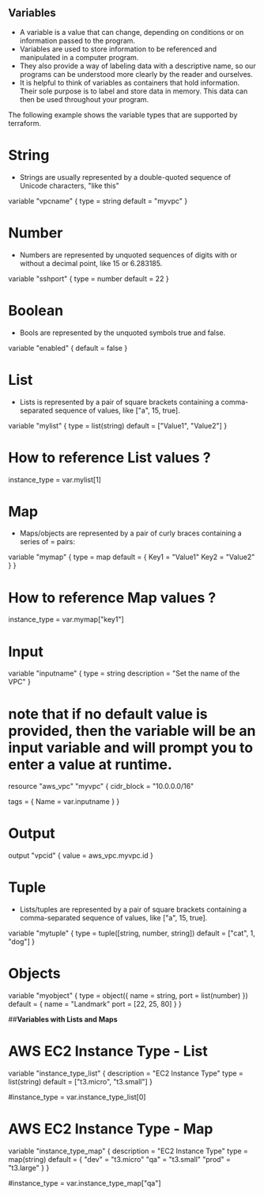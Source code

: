 ## **Variables**

- A variable is a value that can change, depending on conditions or on information passed to the program.
- Variables are used to store information to be referenced and manipulated in a computer program.
- They also provide a way of labeling data with a descriptive name, so our programs can be understood more clearly by the reader and ourselves.
- It is helpful to think of variables as containers that hold information. Their sole purpose is to label and store data in memory. This data can then be used throughout your program.

The following example shows the variable types that are supported by terraform.

# String
 - Strings are usually represented by a double-quoted sequence of Unicode characters, "like this"

variable "vpcname" {
  type    = string
  default = "myvpc"
}

# Number
- Numbers are represented by unquoted sequences of digits with or without a decimal point, like 15 or 6.283185.

variable "sshport" {
  type    = number
  default = 22
}

# Boolean
- Bools are represented by the unquoted symbols true and false.

variable "enabled" {
  default = false
}

# List
- Lists is represented by a pair of square brackets containing a comma-separated sequence of values, like ["a", 15, true].

variable "mylist" {
  type    = list(string)
  default = ["Value1", "Value2"]
}

  # How to reference List values ?
instance_type = var.mylist[1]

# Map
- Maps/objects are represented by a pair of curly braces containing a series of <KEY> = <VALUE> pairs:

variable "mymap" {
  type = map
  default = {
    Key1 = "Value1"
    Key2 = "Value2"
  }
}

  # How to reference Map values ?
instance_type = var.mymap["key1"]

# Input
variable "inputname" {
  type        = string
  description = "Set the name of the VPC"
}
  # note that if no default value is provided, then the variable will be an input variable and will prompt you to enter a value at runtime.

resource "aws_vpc" "myvpc" {
  cidr_block = "10.0.0.0/16"

  tags = {
    Name = var.inputname
  }
}

# Output
output "vpcid" {
  value = aws_vpc.myvpc.id
}

# Tuple
- Lists/tuples are represented by a pair of square brackets containing a comma-separated sequence of values, like ["a", 15, true].

variable "mytuple" {
  type    = tuple([string, number, string])
  default = ["cat", 1, "dog"]
}

# Objects
variable "myobject" {
  type = object({ name = string, port = list(number) })
  default = {
    name = "Landmark"
    port = [22, 25, 80]
  }
}

##**Variables with Lists and Maps**

# AWS EC2 Instance Type - List
variable "instance_type_list" {
  description = "EC2 Instance Type"
  type = list(string)
  default = ["t3.micro", "t3.small"]
}

 #instance_type = var.instance_type_list[0]

# AWS EC2 Instance Type - Map
variable "instance_type_map" {
  description = "EC2 Instance Type"
  type = map(string)
  default = {
    "dev" = "t3.micro"
    "qa"  = "t3.small"
    "prod" = "t3.large"
  }
}

 #instance_type = var.instance_type_map["qa"]
